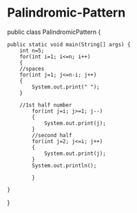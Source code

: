 # Palindromic-Pattern

public class PalindromicPattern {

	public static void main(String[] args) {
		int n=5;
		for(int i=1; i<=n; i++)
		{
		//spaces
		for(int j=1; j<=n-i; j++)
		{
			System.out.print(" ");
		}
			
		//1st half number
			for(int j=i; j>=1; j--)
			{
				System.out.print(j);
			}
			//second half
			for(int j=2; j<=i; j++)
			{
				System.out.print(j);
			}
			System.out.println();
				
			}
		
	}

}
